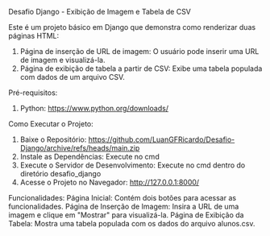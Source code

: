 Desafio Django - Exibição de Imagem e Tabela de CSV

Este é um projeto básico em Django que demonstra como renderizar duas páginas HTML:
  1. Página de inserção de URL de imagem: O usuário pode inserir uma URL de imagem e visualizá-la.
  2. Página de exibição de tabela a partir de CSV: Exibe uma tabela populada com dados de um arquivo CSV.

Pré-requisitos:
  1. Python: https://www.python.org/downloads/

Como Executar o Projeto:
  1. Baixe o Repositório: https://github.com/LuanGFRicardo/Desafio-Django/archive/refs/heads/main.zip
  2. Instale as Dependências: Execute no cmd <pip install django>
  3. Execute o Servidor de Desenvolvimento: Execute no cmd dentro do diretório desafio_django <python manage.py runserver>
  4. Acesse o Projeto no Navegador: http://127.0.0.1:8000/
  
Funcionalidades:
  Página Inicial: Contém dois botões para acessar as funcionalidades.
  Página de Inserção de Imagem: Insira a URL de uma imagem e clique em "Mostrar" para visualizá-la.
  Página de Exibição da Tabela: Mostra uma tabela populada com os dados do arquivo alunos.csv.
